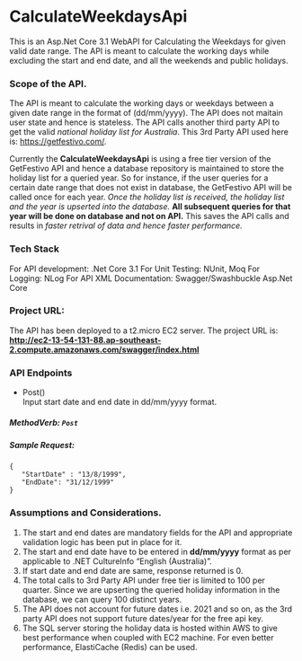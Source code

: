 # CalculateWeekdaysApi

This is an Asp.Net Core 3.1 WebAPI for Calculating the Weekdays for given valid date range. The API is meant to calculate the working days while excluding the start and end date, and all the weekends and public holidays.

### Scope of the API.
The API is meant to calculate the working days or weekdays between a given date range in the format of (dd/mm/yyyy). The API does not maitain user state and hence is stateless. The API calls another third party API to get the valid *national holiday list for Australia*. This 3rd Party API used here is: https://getfestivo.com/. 

  Currently the **CalculateWeekdaysApi** is using a free tier version of the GetFestivo API and hence a database repository is maintained to store the holiday list for a queried year. So for instance, if the user queries for a certain date range that does not exist in database, the GetFestivo API will be called once for each year. *Once the holiday list is received, the holiday list and the year is upserted into the database.* **All subsequent queries for that year will be done on database and not on API.** This saves the API calls and results in *faster retrival of data and hence faster performance.*
  
### Tech Stack
For API development: .Net Core 3.1
For Unit Testing: NUnit, Moq
For Logging: NLog
For API XML Documentation: Swagger/Swashbuckle Asp.Net Core

### Project URL:
The API has been deployed to a t2.micro EC2 server. The project URL is: <br/>
**http://ec2-13-54-131-88.ap-southeast-2.compute.amazonaws.com/swagger/index.html**

### API Endpoints

* Post()<br/>
 Input start date and end date in dd/mm/yyyy format.
 ##### MethodVerb: `Post` <br/>
 
 ##### Sample Request: 
 ```
 {
	"StartDate" : "13/8/1999",
	"EndDate": "31/12/1999"
}
```

### Assumptions and Considerations.
1. The start and end dates are mandatory fields for the API and appropriate validation logic has been put in place for it.
2. The start and end date have to be entered in **dd/mm/yyyy** format as per applicable to .NET CultureInfo “English (Australia)”.
3. If start date and end date are same, response returned is 0.
4. The total calls to 3rd Party API under free tier is limited to 100 per quarter. Since we are upserting the queried holiday information in the database, we can query 100 distinct years.
5. The API does not account for future dates i.e. 2021 and so on, as the 3rd party API does not support future dates/year for the free api key.
6. The SQL server storing the holiday data is hosted within AWS to give best performance when coupled with EC2 machine. For even better performance, ElastiCache (Redis) can be used.
